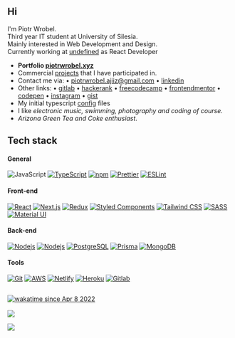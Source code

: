 <h2>Hi </h2>
<p>I'm Piotr Wrobel.<br />
Third year IT student at University of Silesia.<br />
Mainly interested in Web Development and Design.<br />
Currently working at <a href="https://piotrwrobel.xyz/">undefined</a> as React Developer</p>

* **Portfolio <a href="https://piotrwrobel.xyz">piotrwrobel.xyz</a>**
* Commercial <a href="https://github.com/ajiiz/commercial-projects">projects</a> that I have participated in.
* Contact me via: • piotrwrobel.ajiiz@gmail.com • <a href="https://www.linkedin.com/in/piotrwrobel-ajiiz/">linkedin</a>
* Other links: • <a href="https://gitlab.com/ajiiz">gitlab</a> • <a href="https://www.hackerrank.com/ajiiz"> hackerank</a> • <a href="https://www.freecodecamp.org/ajiiz">freecodecamp</a> • <a href="https://www.frontendmentor.io/profile/ajiiz">frontendmentor</a> • <a href="https://codepen.io/ajiiz/pens/public">codepen</a> • <a href="https://www.instagram.com/pvvrbl/">instagram</a> • <a href="https://gist.github.com/ajiiz/">gist</a>
* My initial typescript <a href="https://github.com/ajiiz/ts-project-config">config</a> files
* I like *electronic music, swimming, photography and coding of course.*
* *Arizona Green Tea and Coke enthusiast*.

## Tech stack

#### General
![JavaScript](https://img.shields.io/badge/-JavaScript-F7DF1E?style=flat-square&logo=javascript&logoColor=white)
[![TypeScript](https://img.shields.io/badge/-TypeScript-007ACC?style=flat-square&logo=typescript&logoColor=white)](https://www.typescriptlang.org/)
[![npm](https://img.shields.io/badge/-NPM-CB3837?style=flat-square&logo=npm&logoColor=white)](https://www.npmjs.com/)
[![Prettier](https://img.shields.io/badge/-Prettier-F7B93E?style=flat-square&logo=prettier&logoColor=white)](https://prettier.io/)
[![ESLint](https://img.shields.io/badge/-ESLint-4B32C3?style=flat-square&logo=eslint&logoColor=white)](https://eslint.org/)

#### Front-end
[![React](https://img.shields.io/badge/-React-45b8d8?style=flat-square&logo=react&logoColor=white)](https://reactjs.org/)
[![Next.js](https://img.shields.io/badge/-Next.js-000000?style=flat-square&logo=next.js&logoColor=white)](https://nextjs.org/)
[![Redux](https://img.shields.io/badge/-Redux-764ABC?style=flat-square&logo=redux&logoColor=white)](https://redux.js.org/)
[![Styled Components](https://img.shields.io/badge/-Styled%20Components-DB7093?style=flat-square&logo=styled-components&logoColor=white)](https://styled-components.com/)
[![Tailwind CSS](https://img.shields.io/badge/Tailwind_CSS-38B2AC?style=flat-square&logo=tailwind-css&logoColor=white)](https://tailwindcss.com/)
[![SASS](https://img.shields.io/badge/Sass-CC6699?style=flat-square&logo=sass&logoColor=white)](https://tailwindcss.com/)
[![Material UI](https://img.shields.io/badge/-Material%20UI-0081CB?style=flat-square&logo=material-ui&logoColor=white)](https://material-ui.com/)

#### Back-end
[![Nodejs](https://img.shields.io/badge/-Nodejs-43853d?style=flat-square&logo=Node.js&logoColor=white)](https://nodejs.org/en/)
[![Nodejs](https://img.shields.io/badge/Express.js-404D59?style=flat-square)](https://expressjs.com/)
[![PostgreSQL](https://img.shields.io/badge/-PostgreSQL-336791?style=flat-square&logo=postgresql&logoColor=white)](https://www.postgresql.org/)
[![Prisma](https://img.shields.io/badge/-Prisma-2D3748?style=flat-square&logo=prisma&logoColor=white)](https://www.prisma.io/)
[![MongoDB](https://img.shields.io/badge/-MongoDB-13aa52?style=flat-square&logo=mongodb&logoColor=white)](https://www.mongodb.com/)

#### Tools
[![Git](https://img.shields.io/badge/-Git-F05032?style=flat-square&logo=git&logoColor=white)](https://git-scm.com/)
[![AWS](https://img.shields.io/badge/Amazon_AWS-232F3E?style=flat-square&logo=amazon-aws&logoColor=white)](https://aws.amazon.com/)
[![Netlify](https://img.shields.io/badge/-Netlify-00C7B7?style=flat-square&logo=netlify&logoColor=white)](https://www.netlify.com/)
[![Heroku](https://img.shields.io/badge/-Heroku-430098?style=flat-square&logo=heroku&logoColor=white)](https://www.heroku.com/)
[![Gitlab](https://img.shields.io/badge/GitLab-330F63?style=flat-square&logo=gitlab&logoColor=white)](https://gitlab.com/ajiiz)

##
[![wakatime since Apr 8 2022](https://wakatime.com/badge/user/e75b442a-c4ec-45ca-84ab-29826e060e19.svg)](https://wakatime.com/@e75b442a-c4ec-45ca-84ab-29826e060e19)
<br /><br />
<img align="center" src="https://github-readme-stats.vercel.app/api?username=ajiiz&count_private=true&show_icons=true&include_all_commits=true&theme=vue" />

<img align="center" src="https://github-readme-stats.vercel.app/api/pin/?username=ajiiztheme=vue&count_private=true&show_icons=true&include_all_commits=true" />
